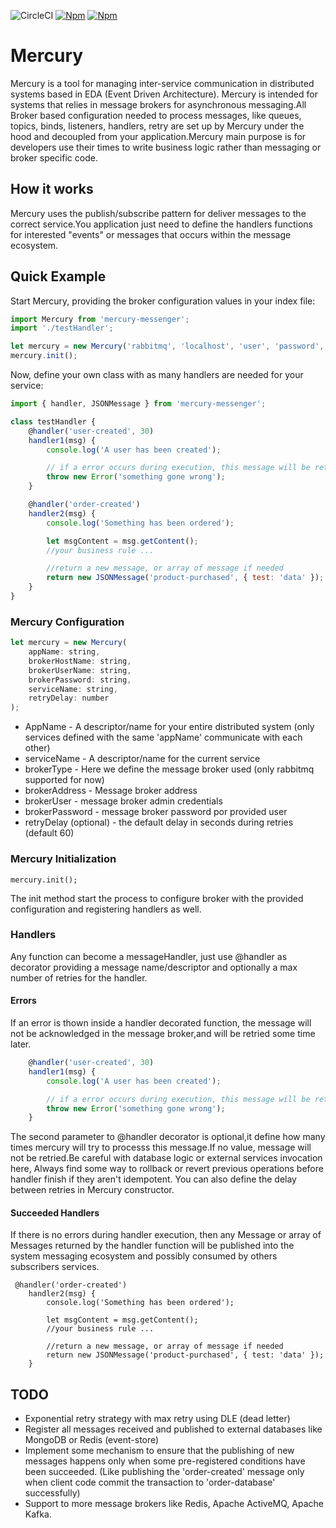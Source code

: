 ![CircleCI](https://img.shields.io/circleci/build/github/cl3dson/mercury/master)
[![Npm][badgenpm]][npm]
[![Npm][npmdown]][npm]

# Mercury

Mercury is a tool for managing inter-service communication in distributed systems based in EDA (Event Driven Architecture).
Mercury is intended for systems that relies in message brokers for asynchronous messaging.All Broker based configuration
needed to process messages, like queues, topics, binds, listeners, handlers, retry are set up by Mercury under the hood
and decoupled from your application.Mercury main purpose is for developers use their times to write business logic rather
than messaging or broker specific code.

## How it works

Mercury uses the publish/subscribe pattern for deliver messages to the correct service.You application just need to
define the handlers functions for interested "events" or messages that occurs within the message ecosystem.

## Quick Example

Start Mercury, providing the broker configuration values in your index file:

```javascript
import Mercury from 'mercury-messenger';
import './testHandler';

let mercury = new Mercury('rabbitmq', 'localhost', 'user', 'password', 'testApp', 'testService');
mercury.init();
```

Now, define your own class with as many handlers are needed for your service:

```javascript
import { handler, JSONMessage } from 'mercury-messenger';

class testHandler {
    @handler('user-created', 30)
    handler1(msg) {
        console.log('A user has been created');

        // if a error occurs during execution, this message will be retried 30 times
        throw new Error('something gone wrong');
    }

    @handler('order-created')
    handler2(msg) {
        console.log('Something has been ordered');

        let msgContent = msg.getContent();
        //your business rule ...

        //return a new message, or array of message if needed
        return new JSONMessage('product-purchased', { test: 'data' });
    }
}
```

### Mercury Configuration

```javascript
let mercury = new Mercury(
    appName: string,
    brokerHostName: string,
    brokerUserName: string,
    brokerPassword: string,
    serviceName: string,
    retryDelay: number
);
```

-   AppName - A descriptor/name for your entire distributed system (only services defined with the same 'appName' communicate with each other)
-   serviceName - A descriptor/name for the current service
-   brokerType - Here we define the message broker used (only rabbitmq supported for now)
-   brokerAddress - Message broker address
-   brokerUser - message broker admin credentials
-   brokerPassword - message broker password por provided user
-   retryDelay (optional) - the default delay in seconds during retries (default 60)

### Mercury Initialization

```
mercury.init();
```

The init method start the process to configure broker with the provided configuration and
registering handlers as well.

### Handlers

Any function can become a messageHandler, just use @handler as decorator providing a message name/descriptor and optionally
a max number of retries for the handler.

#### Errors

If an error is thown inside a handler decorated function, the message will not be acknowledged in the message broker,and will be
retried some time later.

```javascript
    @handler('user-created', 30)
    handler1(msg) {
        console.log('A user has been created');

        // if a error occurs during execution, this message will be retried 30 times
        throw new Error('something gone wrong');
    }
```

The second parameter to @handler decorator is optional,it define how many times mercury will try to processs this message.If no
value, message will not be retried.Be careful with database logic or external services invocation here, Always find some way to
rollback or revert previous operations before handler finish if they aren't idempotent.
You can also define the delay between retries in Mercury constructor.

#### Succeeded Handlers

If there is no errors during handler execution, then any Message or array of Messages returned by the handler function will be
published into the system messaging ecosystem and possibly consumed by others subscribers services.

```
 @handler('order-created')
    handler2(msg) {
        console.log('Something has been ordered');

        let msgContent = msg.getContent();
        //your business rule ...

        //return a new message, or array of message if needed
        return new JSONMessage('product-purchased', { test: 'data' });
    }
```

## TODO

-   Exponential retry strategy with max retry using DLE (dead letter)
-   Register all messages received and published to external databases like MongoDB or Redis (event-store)
-   Implement some mechanism to ensure that the publishing of new messages happens only when some pre-registered conditions have
    been succeeded. (Like publishing the 'order-created' message only when client code commit the transaction to 'order-database' successfully)
-   Support to more message brokers like Redis, Apache ActiveMQ, Apache Kafka.

[npm]: https://www.npmjs.com/package/mercury-messenger
[badgenpm]: https://img.shields.io/npm/v/mercury-messenger
[npmdown]: https://img.shields.io/npm/dw/mercury-messenger
